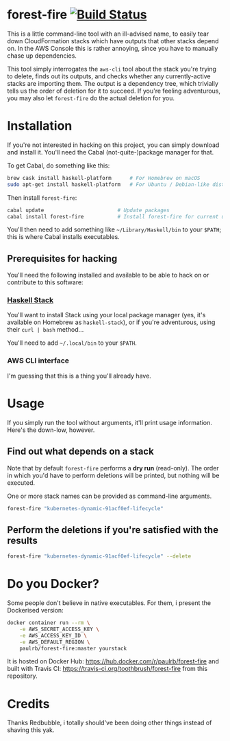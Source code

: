 # forest-fire [![Build Status](https://travis-ci.org/toothbrush/forest-fire.svg?branch=master)](https://travis-ci.org/toothbrush/forest-fire)

This is a little command-line tool with an ill-advised name, to easily
tear down CloudFormation stacks which have outputs that other stacks
depend on.  In the AWS Console this is rather annoying, since you have
to manually chase up dependencies.

This tool simply interrogates the `aws-cli` tool about the stack
you're trying to delete, finds out its outputs, and checks whether any
currently-active stacks are importing them.  The output is a
dependency tree, which trivially tells us the order of deletion for it
to succeed.  If you're feeling adventurous, you may also let
`forest-fire` do the actual deletion for you.

# Installation

If you're not interested in hacking on this project, you can simply
download and install it.  You'll need the Cabal (not-quite-)package manager for that.

To get Cabal, do something like this:

```sh
brew cask install haskell-platform      # For Homebrew on macOS
sudo apt-get install haskell-platform   # For Ubuntu / Debian-like distros
```

Then install `forest-fire`:

```sh
cabal update                        # Update packages
cabal install forest-fire           # Install forest-fire for current user
```

You'll then need to add something like `~/Library/Haskell/bin` to your `$PATH`; this is where Cabal installs executables.

## Prerequisites for hacking

You'll need the following installed and available to be able to hack
on or contribute to this software:

### [Haskell Stack](https://docs.haskellstack.org/en/stable/README/)

You'll want to install Stack using your local package manager (yes,
it's available on Homebrew as `haskell-stack`), or if you're
adventurous, using their `curl | bash` method...

You'll need to add `~/.local/bin` to your `$PATH`.

### AWS CLI interface

I'm guessing that this is a thing you'll already have.

# Usage

If you simply run the tool without arguments, it'll print usage
information.  Here's the down-low, however.

## Find out what depends on a stack

Note that by default `forest-fire` performs a **dry run** (read-only).  The order in which
you'd have to perform deletions will be printed, but nothing will be
executed.

One or more stack names can be provided as command-line arguments.

```sh
forest-fire "kubernetes-dynamic-91acf0ef-lifecycle"
```

## Perform the deletions if you're satisfied with the results

```sh
forest-fire "kubernetes-dynamic-91acf0ef-lifecycle" --delete
```

# Do you Docker?

Some people don't believe in native executables.  For them, i present
the Dockerised version:

```sh
docker container run --rm \
    -e AWS_SECRET_ACCESS_KEY \
    -e AWS_ACCESS_KEY_ID \
    -e AWS_DEFAULT_REGION \
    paulrb/forest-fire:master yourstack
```

It is hosted on Docker Hub: https://hub.docker.com/r/paulrb/forest-fire
and built with Travis CI: https://travis-ci.org/toothbrush/forest-fire
from this repository.

# Credits

Thanks Redbubble, i totally should've been doing other things instead
of shaving this yak.
